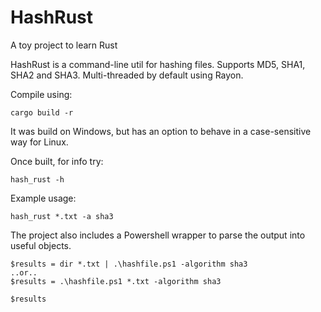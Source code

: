 # HashRust

A toy project to learn Rust

HashRust is a command-line util for hashing files. Supports MD5, SHA1, SHA2 and SHA3.
Multi-threaded by default using Rayon.

Compile using:

```cargo build -r```

It was build on Windows, but has an option to behave in a case-sensitive way for Linux.

Once built, for info try:

```hash_rust -h```

Example usage:

```hash_rust *.txt -a sha3```

The project also includes a Powershell wrapper to parse the output into useful objects.

```
$results = dir *.txt | .\hashfile.ps1 -algorithm sha3
..or..
$results = .\hashfile.ps1 *.txt -algorithm sha3

$results
```
